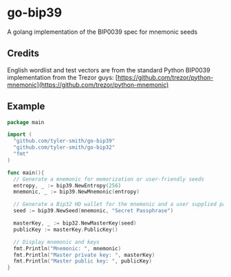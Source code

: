 # go-bip39

A golang implementation of the BIP0039 spec for mnemonic seeds


## Credits

English wordlist and test vectors are from the standard Python BIP0039 implementation
from the Trezor guys: [https://github.com/trezor/python-mnemonic](https://github.com/trezor/python-mnemonic)

## Example

```go
package main

import (
  "github.com/tyler-smith/go-bip39"
  "github.com/tyler-smith/go-bip32"
  "fmt"
)

func main(){
  // Generate a mnemonic for memorization or user-friendly seeds
  entropy, _ := bip39.NewEntropy(256)
  mnemonic, _ := bip39.NewMnemonic(entropy)

  // Generate a Bip32 HD wallet for the mnemonic and a user supplied password
  seed := bip39.NewSeed(mnemonic, "Secret Passphrase")

  masterKey, _ := bip32.NewMasterKey(seed)
  publicKey := masterKey.PublicKey()

  // Display mnemonic and keys
  fmt.Println("Mnemonic: ", mnemonic)
  fmt.Println("Master private key: ", masterKey)
  fmt.Println("Master public key: ", publicKey)
}
```
